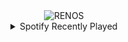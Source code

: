 <div align="center">
<picture>
    <source media="(prefers-color-scheme: dark)" srcset="https://i.ibb.co/Z6Zj3KcJ/output-gif.gif">
    <source media="(prefers-color-scheme: light)" srcset="https://i.ibb.co/Z6Zj3KcJ/output-gif.gif">
    <img alt="RENOS" src="https://i.ibb.co/Z6Zj3KcJ/output-gif.gif">
</picture>
<details>
<summary>Spotify Recently Played</summary>
<img src="https://spotify-recently-played-readme.vercel.app/api?user=31d6d6zerc5ct6kck32na2ozsqf4&unique=1&width=400" alt="Spotify" />
</details>
</div>

<!-- Image deletion URL: https://ibb.co/svBfhQsP/098c47028f741f0f9677bfcc05812985 -->